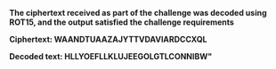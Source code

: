 **The ciphertext received as part of the challenge was decoded using ROT15, and the output satisfied the challenge requirements**

**Ciphertext: WAANDTUAAZAJYTTVDAVIARDCCXQL**

**Decoded text: HLLYOEFLLKLUJEEGOLGTLCONNIBW"**